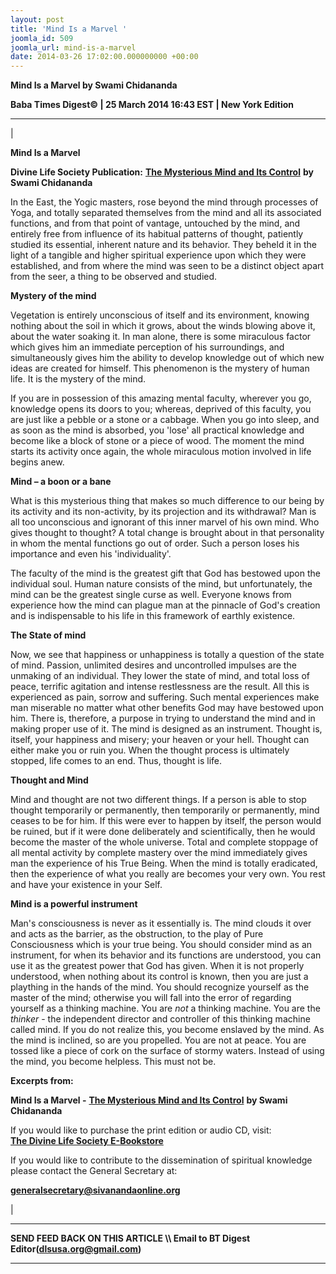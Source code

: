 ```yaml
---
layout: post
title: 'Mind Is a Marvel '
joomla_id: 509
joomla_url: mind-is-a-marvel
date: 2014-03-26 17:02:00.000000000 +00:00
---
```

 **Mind Is a Marvel by Swami Chidananda**

**Baba Times Digest© | 25 March 2014 16:43 EST | New York Edition**

* * *

| 

**Mind Is a Marvel**

**Divine Life Society Publication:** [**The Mysterious Mind and Its Control**](http://www.dlshq.org/messages/mind.htm#marvel) **by Swami Chidananda**

In the East, the Yogic masters, rose beyond the mind through processes of Yoga, and totally separated themselves from the mind and all its associated functions, and from that point of vantage, untouched by the mind, and entirely free from influence of its habitual patterns of thought, patiently studied its essential, inherent nature and its behavior. They beheld it in the light of a tangible and higher spiritual experience upon which they were established, and from where the mind was seen to be a distinct object apart from the seer, a thing to be observed and studied.

**Mystery of the mind**

Vegetation is entirely unconscious of itself and its environment, knowing nothing about the soil in which it grows, about the winds blowing above it, about the water soaking it. In man alone, there is some miraculous factor which gives him an immediate perception of his surroundings, and simultaneously gives him the ability to develop knowledge out of which new ideas are created for himself. This phenomenon is the mystery of human life. It is the mystery of the mind.

If you are in possession of this amazing mental faculty, wherever you go, knowledge opens its doors to you; whereas, deprived of this faculty, you are just like a pebble or a stone or a cabbage. When you go into sleep, and as soon as the mind is absorbed, you 'lose' all practical knowledge and become like a block of stone or a piece of wood. The moment the mind starts its activity once again, the whole miraculous motion involved in life begins anew.

**Mind – a boon or a bane**

What is this mysterious thing that makes so much difference to our being by its activity and its non-activity, by its projection and its withdrawal? Man is all too unconscious and ignorant of this inner marvel of his own mind. Who gives thought to thought? A total change is brought about in that personality in whom the mental functions go out of order. Such a person loses his importance and even his 'individuality'.

The faculty of the mind is the greatest gift that God has bestowed upon the individual soul. Human nature consists of the mind, but unfortunately, the mind can be the greatest single curse as well. Everyone knows from experience how the mind can plague man at the pinnacle of God's creation and is indispensable to his life in this framework of earthly existence.

**The State of mind**

Now, we see that happiness or unhappiness is totally a question of the state of mind. Passion, unlimited desires and uncontrolled impulses are the unmaking of an individual. They lower the state of mind, and total loss of peace, terrific agitation and intense restlessness are the result. All this is experienced as pain, sorrow and suffering. Such mental experiences make man miserable no matter what other benefits God may have bestowed upon him. There is, therefore, a purpose in trying to understand the mind and in making proper use of it. The mind is designed as an instrument. Thought is, itself, your happiness and misery; your heaven or your hell. Thought can either make you or ruin you. When the thought process is ultimately stopped, life comes to an end. Thus, thought is life.

**Thought and Mind**

Mind and thought are not two different things. If a person is able to stop thought temporarily or permanently, then temporarily or permanently, mind ceases to be for him. If this were ever to happen by itself, the person would be ruined, but if it were done deliberately and scientifically, then he would become the master of the whole universe. Total and complete stoppage of all mental activity by complete mastery over the mind immediately gives man the experience of his True Being. When the mind is totally eradicated, then the experience of what you really are becomes your very own. You rest and have your existence in your Self.

**Mind is a powerful instrument**

Man's consciousness is never as it essentially is. The mind clouds it over and acts as the barrier, as the obstruction, to the play of Pure Consciousness which is your true being. You should consider mind as an instrument, for when its behavior and its functions are understood, you can use it as the greatest power that God has given. When it is not properly understood, when nothing about its control is known, then you are just a plaything in the hands of the mind. You should recognize yourself as the master of the mind; otherwise you will fall into the error of regarding yourself as a thinking machine. You are _not_ a thinking machine. You are the _thinker_ - the independent director and controller of this thinking machine called mind. If you do not realize this, you become enslaved by the mind. As the mind is inclined, so are you propelled. You are not at peace. You are tossed like a piece of cork on the surface of stormy waters. Instead of using the mind, you become helpless. This must not be.

**Excerpts from:**

**Mind Is a Marvel -** [**The Mysterious Mind and Its Control**](http://www.dlshq.org/messages/mind.htm#marvel) **by Swami Chidananda**  

If you would like to purchase the print edition or audio CD, visit:   
 [**The Divine Life Society E-Bookstore**](http://www.dlshq.org/cgi-bin/store/commerce.cgi?category=krishnananda&cart_id=1394930528.401)

If you would like to contribute to the dissemination of spiritual knowledge please contact the General Secretary at:

**[generalsecretary@sivanandaonline.org](mailto:generalsecretary@sivanandaonline.org)**



 |



* * *

**SEND FEED BACK ON THIS ARTICLE \\\ Email to BT Digest Editor[](mailto:dlsusa.org@gmail.com?subject=DLS%20Posts)(dlsusa.org@gmail.com)**

* * *




